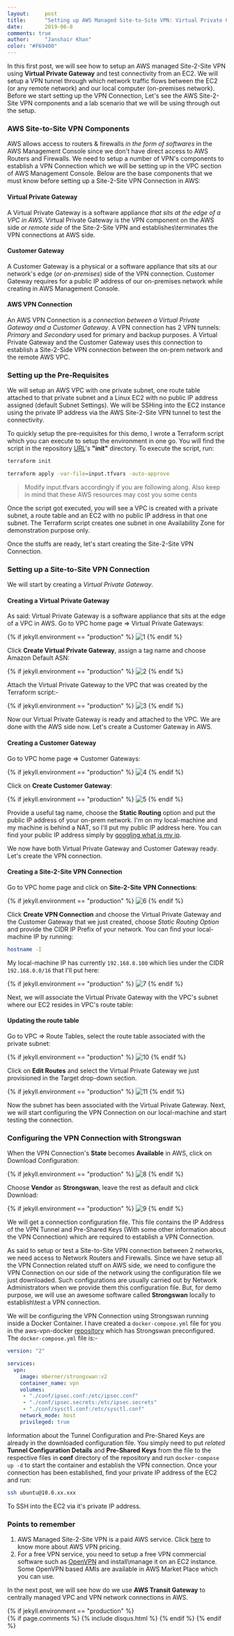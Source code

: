 ```yaml
---
layout:     post
title:      "Setting up AWS Managed Site-to-Site VPN: Virtual Private Gateway"
date:       2019-06-8
comments: true
author:     "Janshair Khan"
color: "#F69400"
---
```


In this first post, we will see how to setup an AWS managed Site-2-Site VPN using **Virtual Private Gateway** and test connectivity from an EC2. We will setup a VPN tunnel through which network traffic flows between the EC2 (or any remote network) and our local computer (on-premises network). Before we start setting up the VPN Connection, Let's see the AWS Site-2-Site VPN components and a lab scenario that we will be using through out the setup.

### AWS Site-to-Site VPN Components

AWS allows access to routers & firewalls *in the form of softwares* in the AWS Management Console since we don't have direct access to AWS Routers and Firewalls. We need to setup a number of VPN's components to establish a VPN Connection which we will be setting up in the VPC section of AWS Management Console. Below are the base components that we must know before setting up a Site-2-Site VPN Connection in AWS: 

#### Virtual Private Gateway

A Virtual Private Gateway is a software appliance *that sits at the edge of a VPC in AWS*. Virtual Private Gateway is the VPN component on the AWS side *or remote side* of the Site-2-Site VPN and establishes\terminates the VPN connections at AWS side.

#### Customer Gateway

A Customer Gateway is a physical or a software appliance that sits at our network's edge (*or on-premises*) side of the VPN connection. Customer Gateway requires for a public IP address of our on-premises network while creating in AWS Management Console.

#### AWS VPN Connection

An AWS VPN Connection is a *connection between a Virtual Private Gateway and a Customer Gateway*. A VPN connection has 2 VPN tunnels: *Primary* and *Secondary* used for primary and backup purposes. A Virtual Private Gateway and the Customer Gateway uses this connection to establish a Site-2-Side VPN connection between the on-prem network and the remote AWS VPC.

### Setting up the Pre-Requisites

We will setup an AWS VPC with one private subnet, one route table attached to that private subnet and a Linux EC2 with no public IP address assigned (default Subnet Settings). We will be SSHing into the EC2 instance using the private IP address via the AWS Site-2-Site VPN tunnel to test the connectivity.

To quickly setup the pre-requisites for this demo, I wrote a Terraform script which you can execute to setup the environment in one go. You will find the script in the repository [URL](https://github.com/kjanshair/aws-vpn-docker)'s **"init"** directory. To execute the script, run:

```bash
terraform init
```

```bash
terraform apply -var-file=input.tfvars -auto-approve
```

> Modify input.tfvars accordingly if you are following along. Also keep in mind that these AWS resources may cost you some cents

Once the script got executed, you will see a VPC is created with a private subnet, a route table and an EC2 with no public IP address in that one subnet. The Terraform script creates one subnet in one Availability Zone for demonstration purpose only.

Once the stuffs are ready, let's start creating the Site-2-Site VPN Connection.

### Setting up a Site-to-Site VPN Connection

We will start by creating a *Virtual Private Gateway*.

#### Creating a Virtual Private Gateway

As said: Virtual Private Gateway is a software appliance that sits at the edge of a VPC in AWS. Go to VPC home page => Virtual Private Gateways:

{% if jekyll.environment == "production" %}
<img src="https://kjanshair.blob.core.windows.net/aws/setting-up-aws-managed-s2s-vpn-vpg-1-2/1.png" alt="1" class="img-responsive center-block"/>
{% endif %}

Click **Create Virtual Private Gateway**, assign a tag name and choose Amazon Default ASN:

{% if jekyll.environment == "production" %}
<img src="https://kjanshair.blob.core.windows.net/aws/setting-up-aws-managed-s2s-vpn-vpg-1-2/2.png" alt="2" class="img-responsive center-block"/>
{% endif %}

Attach the Virtual Private Gateway to the VPC that was created by the Terraform script:- 

{% if jekyll.environment == "production" %}
<img src="https://kjanshair.blob.core.windows.net/aws/setting-up-aws-managed-s2s-vpn-vpg-1-2/3.png" alt="3" class="img-responsive center-block"/>
{% endif %}

Now our Virtual Private Gateway is ready and attached to the VPC. We are done with the AWS side now. Let's create a Customer Gateway in AWS.

#### Creating a Customer Gateway

Go to VPC home page => Customer Gateways:

{% if jekyll.environment == "production" %}
<img src="https://kjanshair.blob.core.windows.net/aws/setting-up-aws-managed-s2s-vpn-vpg-1-2/4.png" alt="4" class="img-responsive center-block"/>
{% endif %}

Click on **Create Customer Gateway**:

{% if jekyll.environment == "production" %}
<img src="https://kjanshair.blob.core.windows.net/aws/setting-up-aws-managed-s2s-vpn-vpg-1-2/5.png" alt="5" class="img-responsive center-block"/>
{% endif %}

Provide a useful tag name, choose the **Static Routing** option and put the public IP address of your on-prem network. I'm on my local-machine and my machine is behind a NAT, so I'll put my public IP address here. You can find your public IP address simply by [googling what is my ip](http://bfy.tw/2mP).

We now have both Virtual Private Gateway and Customer Gateway ready. Let's create the VPN connection.

#### Creating a Site-2-Site VPN Connection

Go to VPC home page and click on **Site-2-Site VPN Connections**:

{% if jekyll.environment == "production" %}
<img src="https://kjanshair.blob.core.windows.net/aws/setting-up-aws-managed-s2s-vpn-vpg-1-2/6.png" alt="6" class="img-responsive center-block"/>
{% endif %}

Click **Create VPN Connection** and choose the Virtual Private Gateway and the Customer Gateway that we just created, choose *Static Routing Option* and provide the CIDR IP Prefix of your network. You can find your local-machine IP by running:

```bash
hostname -I
```

My local-machine IP has currently `192.168.8.100` which lies under the CIDR `192.168.0.0/16` that I'll put here:

{% if jekyll.environment == "production" %}
<img src="https://kjanshair.blob.core.windows.net/aws/setting-up-aws-managed-s2s-vpn-vpg-1-2/7.png" alt="7" class="img-responsive center-block"/>
{% endif %}

Next, we will associate the Virtual Private Gateway with the VPC's subnet where our EC2 resides in VPC's route table:

#### Updating the route table

Go to VPC => Route Tables, select the route table associated with the private subnet:

{% if jekyll.environment == "production" %}
<img src="https://kjanshair.blob.core.windows.net/aws/setting-up-aws-managed-s2s-vpn-vpg-1-2/10.png" alt="10" class="img-responsive center-block"/>
{% endif %}

Click on **Edit Routes** and select the Virtual Private Gateway we just provisioned in the Target drop-down section.

{% if jekyll.environment == "production" %}
<img src="https://kjanshair.blob.core.windows.net/aws/setting-up-aws-managed-s2s-vpn-vpg-1-2/11.png" alt="11" class="img-responsive center-block"/>
{% endif %}

Now the subnet has been associated with the Virtual Private Gateway. Next, we will start configuring the VPN Connection on our local-machine and start testing the connection.

### Configuring the VPN Connection with Strongswan

When the VPN Connection's **State** becomes **Available** in AWS, click on Download Configuration:

{% if jekyll.environment == "production" %}
<img src="https://kjanshair.blob.core.windows.net/aws/setting-up-aws-managed-s2s-vpn-vpg-1-2/8.png" alt="8" class="img-responsive center-block"/>
{% endif %}

Choose **Vendor** as **Strongswan**, leave the rest as default and click Download:

{% if jekyll.environment == "production" %}
<img src="https://kjanshair.blob.core.windows.net/aws/setting-up-aws-managed-s2s-vpn-vpg-1-2/9.png" alt="9" class="img-responsive center-block"/>
{% endif %}

We will get a connection configuration file. This file contains the IP Address of the VPN Tunnel and Pre-Shared Keys (With some other information about the VPN Connection) which are required to establish a VPN Connection.

As said to setup or test a Site-to-Site VPN connection between 2 networks, we need access to Network Routers and Firewalls. Since we have setup all the VPN Connection related stuff on AWS side, we need to configure the VPN Connection on our side of the network using the configuration file we just downloaded. Such configurations are usually carried out by Network Administrators when we provide them this configuration file. But, for demo purpose, we will use an awesome software called **Strongswan** locally to establish\test a VPN connection.

We will be configuring the VPN Connection using Strongswan running inside a Docker Container. I have created a `docker-compose.yml` file for you in the aws-vpn-docker [repository](https://github.com/kjanshair/aws-vpn-docker) which has Strongswan preconfigured. The `docker-compose.yml` file is:-

```yaml
version: "2"

services:
  vpn:
    image: mberner/strongswan:v2
    container_name: vpn
    volumes:
     - "./conf/ipsec.conf:/etc/ipsec.conf"
     - "./conf/ipsec.secrets:/etc/ipsec.secrets"
     - "./conf/sysctl.conf:/etc/sysctl.conf"
    network_mode: host
    privileged: true
```

Information about the Tunnel Configuration and Pre-Shared Keys are already in the downloaded configuration file. You simply need to put *related* **Tunnel Configuration Details** and **Pre-Shared Keys** from the  file to the respective files in **conf** directory of the repository and run `docker-compose up -d` to start the container and establish the VPN connection. Once your connection has been established, find your private IP address of the EC2 and run:

```bash
ssh ubuntu@10.0.xx.xxx
```

To SSH into the EC2 via it's private IP address.

### Points to remember

1. AWS Managed Site-2-Site VPN is a paid AWS service. Click [here](https://aws.amazon.com/vpn/pricing/) to know more about AWS VPN pricing.
2. For a free VPN service, you need to setup a free VPN commercial software such as [OpenVPN](https://openvpn.net/) and install\manage it on an EC2 instance. Some OpenVPN based AMIs are available in AWS Market Place which you can use.

In the next post, we will see how do we use **AWS Transit Gateway** to centrally managed VPC and VPN network connections in AWS.

{% if jekyll.environment == "production" %}    
    {% if page.comments %}
      {% include disqus.html %}
    {% endif %}
{% endif %}